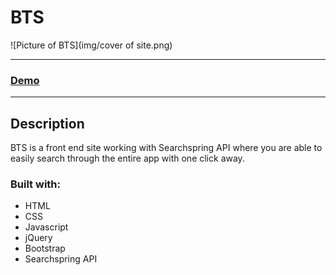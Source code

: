 # BTS

![Picture of BTS](img/cover of site.png)

---

### [Demo](https://angry-nightingale-fdfb9a.netlify.app/)

---

## Description
BTS is a front end site working with Searchspring API where you are able to easily search through the entire app with one click away.

### Built with:

- HTML
- CSS
- Javascript
- jQuery
- Bootstrap
- Searchspring API